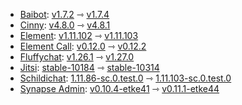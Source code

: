 * [Baibot](https://github.com/etkecc/baibot): [v1.7.2](https://github.com/etkecc/baibot/releases/tag/v1.7.2) ⇾ [v1.7.4](https://github.com/etkecc/baibot/releases/tag/v1.7.4)
* [Cinny](https://github.com/ajbura/cinny): [v4.8.0](https://github.com/ajbura/cinny/releases/tag/v4.8.0) ⇾ [v4.8.1](https://github.com/ajbura/cinny/releases/tag/v4.8.1)
* [Element](https://github.com/element-hq/element-web): [v1.11.102](https://github.com/element-hq/element-web/releases/tag/v1.11.102) ⇾ [v1.11.103](https://github.com/element-hq/element-web/releases/tag/v1.11.103)
* [Element Call](https://github.com/element-hq/element-call): [v0.12.0](https://github.com/element-hq/element-call/releases/tag/v0.12.0) ⇾ [v0.12.2](https://github.com/element-hq/element-call/releases/tag/v0.12.2)
* [Fluffychat](https://github.com/krille-chan/fluffychat): [v1.26.1](https://github.com/krille-chan/fluffychat/releases/tag/v1.26.1) ⇾ [v1.27.0](https://github.com/krille-chan/fluffychat/releases/tag/v1.27.0)
* [Jitsi](https://github.com/jitsi/docker-jitsi-meet): [stable-10184](https://github.com/jitsi/docker-jitsi-meet/releases/tag/stable-10184) ⇾ [stable-10314](https://github.com/jitsi/docker-jitsi-meet/releases/tag/stable-10314)
* [Schildichat](https://github.com/SchildiChat/schildichat-desktop): [1.11.86-sc.0.test.0](https://github.com/SchildiChat/schildichat-desktop/releases/tag/1.11.86-sc.0.test.0) ⇾ [1.11.103-sc.0.test.0](https://github.com/SchildiChat/schildichat-desktop/releases/tag/1.11.103-sc.0.test.0)
* [Synapse Admin](https://github.com/etkecc/synapse-admin): [v0.10.4-etke41](https://github.com/etkecc/synapse-admin/releases/tag/v0.10.4-etke41) ⇾ [v0.11.1-etke44](https://github.com/etkecc/synapse-admin/releases/tag/v0.11.1-etke44)
